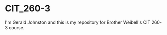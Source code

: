 CIT_260-3
=========

I'm Gerald Johnston and this is my repository for Brother Weibell's CIT 260-3 course.
